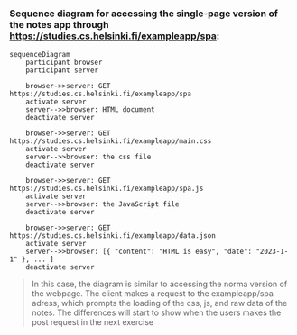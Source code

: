 ### Sequence diagram for accessing the single-page version of the notes app through https://studies.cs.helsinki.fi/exampleapp/spa:

```mermaid
sequenceDiagram
    participant browser
    participant server

    browser->>server: GET https://studies.cs.helsinki.fi/exampleapp/spa
    activate server
    server-->>browser: HTML document
    deactivate server

    browser->>server: GET https://studies.cs.helsinki.fi/exampleapp/main.css
    activate server
    server-->>browser: the css file
    deactivate server

    browser->>server: GET https://studies.cs.helsinki.fi/exampleapp/spa.js
    activate server
    server-->>browser: the JavaScript file
    deactivate server

    browser->>server: GET https://studies.cs.helsinki.fi/exampleapp/data.json
    activate server
    server-->>browser: [{ "content": "HTML is easy", "date": "2023-1-1" }, ... ]
    deactivate server
```

> In this case, the diagram is similar to accessing the norma version of the webpage. The client makes a request to the exampleapp/spa adress, which
> prompts the loading of the css, js, and raw data of the notes. The differences will start to show when the users makes the post request in the next exercise
